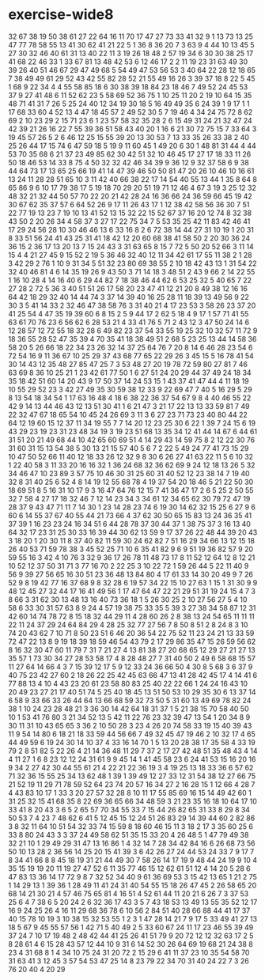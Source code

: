 # exercise-wide8
32
67
38
19
50
38
61
27
22
64
16
11
70
17
47
27
73
33
41
32
9
1
13
73
13
25
47
77
78
58
55
13
41
30
62
41
21
22
5
1
36
8
36
20
7
3
63
9
4
44
10
13
45
5
27
30
32
46
40
61
31
13
40
22
11
3
19
26
18
48
2
57
19
34
6
30
30
38
25
17
41
68
22
46
33
1
33
67
81
13
48
42
53
6
12
46
17
2
2
11
19
23
31
63
49
30
39
26
40
51
46
67
29
47
49
68
5
54
49
47
53
56
53
3
40
64
22
28
12
18
65
7
38
49
49
61
29
52
43
42
55
82
28
52
21
55
49
16
26
3
39
37
18
8
22
5
45
1
68
9
22
34
4
4
55
58
85
18
6
30
38
39
18
84
23
18
46
7
49
52
24
45
53
37
9
27
41
48
6
11
52
62
23
5
58
69
52
36
75
1
10
25
11
20
2
19
10
64
15
35
48
71
41
31
7
26
5
25
24
40
12
34
19
30
18
5
16
49
49
35
6
24
39
1
9
17
1
1
17
68
33
60
4
52
13
4
47
18
45
57
2
49
52
30
5
7
19
46
4
34
24
75
72
8
62
69
2
10
23
29
2
15
71
23
6
1
23
57
58
32
35
28
2
6
15
49
31
24
21
32
47
24
42
39
21
26
16
22
7
55
39
36
51
58
43
40
20
1
16
6
21
30
72
75
15
7
33
64
3
19
45
57
26
5
2
6
46
12
25
15
55
39
20
13
30
53
7
13
33
35
26
33
38
2
40
25
26
44
17
15
74
6
47
59
18
5
19
9
11
60
45
1
49
20
6
30
1
48
81
31
44
4
44
53
70
35
68
6
21
37
23
49
85
62
30
42
51
32
10
46
45
17
27
17
18
33
11
26
50
18
46
53
14
33
8
75
4
50
32
32
42
46
34
39
9
36
12
9
32
37
58
6
9
38
44
64
73
17
13
65
25
66
19
41
14
47
39
46
50
50
81
47
20
26
10
46
10
16
61
13
24
11
28
28
51
65
10
3
11
42
40
66
38
22
17
14
54
40
55
13
44
1
35
8
64
8
65
86
9
6
10
17
79
38
17
5
19
18
70
29
20
51
19
71
12
46
4
67
3
19
3
25
12
32
48
32
21
32
44
50
57
70
22
20
21
42
28
24
16
36
66
24
36
59
66
45
19
42
30
67
62
35
37
57
6
64
52
26
9
17
11
26
43
17
1
12
38
42
58
56
36
30
7
51
22
77
19
13
23
7
19
10
13
41
52
13
15
32
22
15
52
67
37
16
20
12
74
8
32
38
43
50
2
20
26
34
4
58
37
3
27
17
22
75
34
7
5
53
35
25
42
11
83
42
46
41
17
29
24
56
28
10
30
46
46
13
6
33
16
8
2
6
72
38
14
44
27
31
10
19
1
20
31
8
33
51
56
24
41
43
25
31
41
18
42
12
20
60
68
38
41
58
50
2
20
30
36
24
36
15
2
36
17
13
20
13
7
15
24
43
3
31
63
65
8
15
7
72
5
50
20
52
66
3
11
14
15
4
4
21
27
45
9
15
52
2
19
5
36
46
32
40
12
11
34
42
61
17
55
11
38
2
1
28
3
42
29
2
76
1
10
9
31
34
5
51
32
23
80
69
38
55
2
10
18
42
43
13
1
31
54
22
32
40
46
81
4
6
14
35
19
26
9
43
50
3
71
14
18
3
48
51
2
43
9
66
2
14
22
55
1
16
10
28
4
14
16
40
6
29
44
82
7
18
38
46
44
62
6
53
25
32
5
40
65
7
22
27
28
2
72
5
36
3
40
51
51
26
17
58
20
23
47
41
12
21
20
8
49
38
12
16
16
64
42
18
29
32
40
14
44
74
3
37
14
39
40
16
25
28
11
18
39
13
49
56
9
22
30
3
5
41
14
33
2
32
46
47
38
58
76
3
31
40
21
4
17
23
53
3
58
26
23
37
20
41
25
54
4
47
35
19
39
60
6
8
15
2
5
9
44
17
2
62
5
18
4
9
17
1
57
71
41
55
63
61
70
76
23
6
56
62
6
28
53
21
4
33
41
76
5
71
2
43
12
3
47
50
24
14
6
12
28
57
12
72
55
18
32
28
6
49
82
23
37
54
33
55
19
25
32
10
32
57
11
72
9
18
36
55
28
52
47
35
39
4
70
35
41
18
38
49
51
2
68
5
23
25
13
44
14
58
36
58
20
5
26
66
18
22
34
23
26
32
14
37
25
64
76
7
20
8
14
6
46
28
23
54
6
72
54
16
9
11
36
67
10
25
29
37
43
68
77
65
22
29
26
3
45
15
5
16
78
41
54
30
14
43
12
35
48
27
85
47
25
7
3
53
48
27
20
19
78
72
59
80
27
81
7
46
63
69
8
36
10
25
21
1
23
42
61
77
50
1
6
27
51
24
20
29
44
37
49
24
18
34
35
18
42
51
60
14
20
43
9
17
50
37
14
24
53
15
1
43
37
41
47
44
4
11
18
19
10
55
29
52
23
3
42
27
49
35
30
59
38
12
33
9
22
69
47
7
40
5
16
29
5
29
8
13
54
18
34
54
1
17
63
16
48
4
18
6
38
22
36
37
54
67
9
8
4
40
46
55
22
42
9
14
13
44
46
43
12
13
51
30
41
1
6
21
47
3
21
17
22
13
13
33
59
81
7
49
22
32
47
67
18
65
54
10
45
24
26
69
3
11
3
6
27
23
71
73
23
40
80
44
22
64
12
19
60
15
12
37
11
34
19
55
7
7
14
20
12
23
25
30
6
22
1
39
7
24
15
6
19
43
29
23
19
23
31
23
48
34
19
3
19
23
51
68
13
35
34
12
41
44
14
67
6
44
61
31
51
20
21
49
68
44
10
42
65
60
69
51
4
14
29
43
14
59
75
8
2
12
22
30
76
31
60
31
15
13
54
38
5
30
13
21
15
57
40
5
6
7
2
22
5
49
24
77
41
73
15
29
10
47
50
52
66
11
40
12
18
33
26
12
32
9
8
30
6
26
27
41
63
22
11
5
6
10
32
1
22
40
58
3
11
33
20
16
16
32
1
36
24
68
32
36
62
69
9
24
12
18
13
26
5
32
34
46
47
10
23
89
3
57
75
10
46
30
31
25
60
31
40
52
12
23
38
14
7
19
40
32
8
31
40
25
6
52
4
8
14
19
12
55
68
78
4
19
37
54
20
18
46
5
21
22
50
30
18
69
51
8
5
16
31
10
17
9
3
16
47
64
76
12
15
7
41
36
47
17
2
6
5
25
2
50
55
32
7
58
4
27
17
18
32
46
7
12
14
23
34
3
34
61
12
34
65
62
30
79
72
47
19
28
37
9
43
47
71
11
7
14
30
1
23
14
28
23
74
6
19
30
14
62
32
15
25
6
27
9
6
60
6
14
55
37
67
40
55
44
21
73
66
4
37
62
30
50
65
15
83
13
24
36
35
41
37
39
1
16
23
23
24
16
34
51
6
44
28
78
37
30
44
37
1
38
75
37
3
16
13
40
64
32
17
23
31
25
30
33
16
39
44
30
62
13
59
9
17
37
26
22
48
44
39
20
43
3
18
20
1
20
30
11
8
37
40
82
11
59
30
24
62
82
7
51
16
29
34
66
13
12
15
18
26
40
53
71
59
78
38
3
45
52
25
71
10
6
35
41
82
9
6
9
51
19
36
82
57
9
20
59
55
16
3
42
4
10
76
3
32
9
36
17
26
78
11
48
73
17
8
11
52
12
64
12
8
12
21
10
52
12
37
50
31
71
3
77
16
70
2
22
25
3
10
22
72
1
59
26
44
5
22
11
40
9
56
9
39
27
56
65
16
30
51
23
36
48
13
84
80
4
17
61
33
14
30
20
49
9
7
26
52
9
8
19
42
77
16
37
68
9
8
32
28
6
19
57
34
22
15
10
27
63
1
15
1
31
30
9
9
48
12
45
27
32
44
17
16
41
49
56
1
17
47
64
47
22
21
29
51
31
19
24
15
4
7
3
8
66
3
31
62
30
13
48
13
16
40
73
36
18
1
5
26
30
25
2
10
27
56
27
5
4
10
58
6
33
30
31
57
63
8
9
24
4
57
19
38
75
33
35
5
39
3
27
38
34
58
87
12
31
42
60
14
74
78
72
8
15
18
32
44
29
11
4
28
60
26
2
8
38
13
24
54
65
11
11
11
22
11
24
37
29
24
64
84
29
4
28
25
32
77
27
56
7
8
50
8
51
2
8
24
8
3
10
74
20
43
62
7
10
71
8
50
23
51
6
46
20
36
54
22
75
52
11
23
24
21
13
33
59
72
47
22
13
8
9
19
18
39
18
59
46
54
43
79
2
17
29
86
35
47
15
26
59
56
62
8
16
32
30
47
60
11
79
7
31
7
21
27
4
13
81
38
27
20
68
65
12
29
27
21
27
13
35
57
1
73
30
34
27
28
53
58
17
4
8
28
48
27
7
31
40
50
2
49
6
58
68
15
57
11
27
64
14
66
4
3
7
15
39
12
17
5
9
12
33
24
36
66
50
4
30
8
5
68
3
6
37
9
40
75
23
42
27
60
2
18
26
22
25
42
45
63
66
47
13
41
28
42
45
17
4
14
41
6
77
88
13
4
10
4
43
23
20
61
23
58
80
83
25
40
22
22
66
1
24
24
16
43
10
20
49
23
27
21
17
40
51
74
5
25
40
18
45
13
51
50
53
10
29
35
30
6
13
37
14
6
58
9
33
66
33
26
44
64
13
66
68
59
32
73
50
5
31
60
13
49
69
78
82
24
38
1
10
24
23
28
48
21
3
36
30
14
42
64
18
31
37
1
5
21
38
15
70
58
40
50
10
1
53
41
76
80
3
21
34
52
13
5
42
11
22
76
23
32
39
47
13
54
1
20
34
8
9
30
11
31
10
43
65
65
3
36
2
10
50
28
3
23
4
26
20
74
58
33
19
15
40
39
43
11
9
54
14
80
6
18
21
18
33
59
44
56
66
7
49
32
45
47
19
46
2
10
32
17
4
65
44
49
59
6
19
24
30
14
10
37
4
33
16
14
70
1
5
13
20
28
38
17
35
58
4
33
19
79
2
8
51
82
5
22
26
4
21
14
36
48
11
29
7
37
2
17
27
42
48
51
35
48
43
4
14
4
11
27
1
6
8
23
12
12
24
31
61
9
9
45
14
1
41
45
58
23
6
24
41
53
15
16
20
16
9
34
2
27
42
30
44
55
61
21
4
22
21
22
36
19
3
4
19
25
13
18
33
36
6
57
62
71
32
36
15
55
25
34
13
62
48
1
39
1
39
49
12
27
33
12
31
54
38
12
27
66
75
21
52
19
11
29
71
78
59
52
64
23
74
20
57
16
34
27
2
16
28
15
1
12
66
4
28
7
4
43
83
10
17
1
33
3
20
27
57
32
28
8
10
11
17
55
85
69
16
15
14
49
42
60
1
31
25
32
15
41
68
35
8
22
69
36
65
66
34
48
59
3
21
23
35
16
18
10
64
17
10
33
41
8
20
43
3
6
5
2
65
57
70
34
55
33
7
15
44
26
82
65
31
33
8
29
8
34
50
53
7
4
23
7
48
62
6
41
5
12
45
15
12
24
51
26
83
29
14
39
44
60
2
82
86
3
8
32
11
64
10
51
54
32
33
74
15
59
8
18
60
46
15
11
3
18
2
17
3
35
60
25
6
33
8
80
24
43
3
3
37
24
49
58
62
51
35
15
33
20
4
26
48
5
1
47
79
49
38
32
21
10
1
29
49
29
31
47
13
16
86
1
4
32
14
7
28
34
42
84
16
6
26
68
73
56
50
10
13
28
2
36
56
14
25
20
15
41
39
3
6
42
26
27
24
44
53
24
33
7
9
17
7
8
34
41
66
8
8
45
18
19
31
21
44
49
30
7
58
26
14
17
19
9
48
44
24
19
9
10
4
35
15
19
19
20
11
19
27
47
52
6
11
35
77
46
15
12
62
61
51
12
4
14
20
5
28
6
47
83
13
36
14
17
72
9
8
7
32
52
34
40
9
61
36
69
53
3
15
42
13
65
1
21
2
75
1
14
29
13
1
39
36
1
28
49
11
41
24
31
40
54
55
15
18
26
47
45
2
26
58
65
20
68
14
21
30
21
4
57
46
75
65
81
4
16
51
4
52
61
44
11
20
21
6
26
7
3
37
53
25
6
4
7
38
6
5
20
24
2
6
32
36
17
43
3
5
7
43
18
53
13
49
13
55
35
52
12
17
16
9
24
25
26
4
16
11
29
68
36
78
6
10
56
2
84
51
40
28
66
88
44
41
17
37
40
15
78
10
19
3
10
38
15
32
53
55
1
2
3
1
47
28
14
21
7
9
17
5
33
49
41
27
13
18
5
67
9
45
55
57
56
1
42
71
5
40
49
2
5
33
60
67
24
11
17
23
46
55
39
49
37
24
7
10
17
19
48
2
48
42
44
41
25
26
41
51
79
9
20
72
12
12
32
63
17
2
5
8
28
61
4
6
15
28
43
57
12
44
10
9
31
6
14
52
30
26
64
69
19
68
21
24
38
8
23
4
31
68
8
1
4
34
10
75
24
31
20
72
2
15
29
6
41
11
37
23
10
35
54
58
70
31
63
41
3
12
45
3
57
54
53
47
25
14
8
23
79
22
34
70
31
40
24
22
7
3
26
76
20
40
4
20
29

